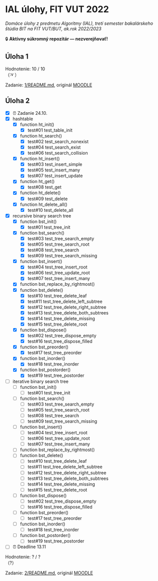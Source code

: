 # IAL úlohy, FIT VUT 2022

*Domáce úlohy z predmetu Algoritmy (IAL), tretí semester bakalárskeho štúdia BIT na FIT VUT/BUT, ak.rok 2022/2023*

🔒 **Aktívny súkromný repozitár — nezverejňovať!**

## Úloha 1

Hodnotenie: 10 / 10 <br>（<img alt=":vutez" src="https://cdn.discordapp.com/emojis/650288381476995102.png" height="16px" />）

Zadanie: [1/README.md](1/README.md), originál [MOODLE](https://moodle.vut.cz/mod/folder/view.php?id=249030)

## Úloha 2

- [X] ⏰ Zadanie 24.10.
- [X] hashtable
  - [X] function ht_init()
    - [X] test#01 test_table_init
  - [X] function ht_search()
    - [X] test#02 test_search_nonexist
    - [X] test#04 test_search_exist
    - [X] test#06 test_search_collision
  - [X] function ht_insert()
    - [X] test#03 test_insert_simple
    - [X] test#05 test_insert_many
    - [X] test#07 test_insert_update
  - [X] function ht_get()
    - [X] test#08 test_get
  - [X] function ht_delete()
    - [X] test#09 test_delete
  - [X] function ht_delete_all()
    - [X] test#10 test_delete_all
- [X] recursive binary search tree
  - [X] function bst_init()
    - [X] test#01 test_tree_init
  - [X] function bst_search()
    - [X] test#03 test_tree_search_empty
    - [X] test#05 test_tree_search_root
    - [X] test#08 test_tree_search
    - [X] test#09 test_tree_search_missing
  - [X] function bst_insert()
    - [X] test#04 test_tree_insert_root
    - [X] test#06 test_tree_update_root
    - [X] test#07 test_tree_insert_many
  - [X] function bst_replace_by_rightmost()
  - [X] function bst_delete()
    - [X] test#10 test_tree_delete_leaf
    - [X] test#11 test_tree_delete_left_subtree
    - [X] test#12 test_tree_delete_right_subtree
    - [X] test#13 test_tree_delete_both_subtrees
    - [X] test#14 test_tree_delete_missing
    - [X] test#15 test_tree_delete_root
  - [X] function bst_dispose()
    - [X] test#02 test_tree_dispose_empty
    - [X] test#16 test_tree_dispose_filled
  - [X] function bst_preorder()
    - [X] test#17 test_tree_preorder
  - [X] function bst_inorder()
    - [X] test#18 test_tree_inorder
  - [X] function bst_postorder()
    - [X] test#19 test_tree_postorder
- [ ] iterative binary search tree
  - [ ] function bst_init()
    - [ ] test#01 test_tree_init
  - [ ] function bst_search()
    - [ ] test#03 test_tree_search_empty
    - [ ] test#05 test_tree_search_root
    - [ ] test#08 test_tree_search
    - [ ] test#09 test_tree_search_missing
  - [ ] function bst_insert()
    - [ ] test#04 test_tree_insert_root
    - [ ] test#06 test_tree_update_root
    - [ ] test#07 test_tree_insert_many
  - [ ] function bst_replace_by_rightmost()
  - [ ] function bst_delete()
    - [ ] test#10 test_tree_delete_leaf
    - [ ] test#11 test_tree_delete_left_subtree
    - [ ] test#12 test_tree_delete_right_subtree
    - [ ] test#13 test_tree_delete_both_subtrees
    - [ ] test#14 test_tree_delete_missing
    - [ ] test#15 test_tree_delete_root
  - [ ] function bst_dispose()
    - [ ] test#02 test_tree_dispose_empty
    - [ ] test#16 test_tree_dispose_filled
  - [ ] function bst_preorder()
    - [ ] test#17 test_tree_preorder
  - [ ] function bst_inorder()
    - [ ] test#18 test_tree_inorder
  - [ ] function bst_postorder()
    - [ ] test#19 test_tree_postorder
- [ ] ⏰ Deadline 13.11

Hodnotenie: ? / ? <br>（?）

Zadanie: [2/README.md](2/README.md), originál [MOODLE](https://moodle.vut.cz/mod/folder/view.php?id=249031)
